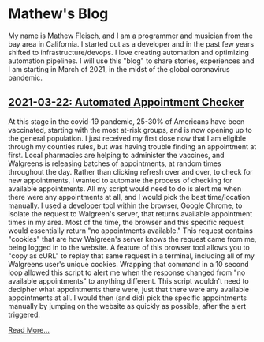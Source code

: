 # Mathew's Blog

My name is Mathew Fleisch, and I am a programmer and musician from the bay area in California. I started out as a developer and in the past few years shifted to infrastructure/devops. I love creating automation and optimizing automation pipelines. I will use this "blog" to share stories, experiences and I am starting in March of 2021, in the midst of the global coronavirus pandemic.

## [2021-03-22: Automated Appointment Checker](blog/2021-03-22/automated-appointment-checker.md)

At this stage in the covid-19 pandemic, 25-30% of Americans have been vaccinated, starting with the most at-risk groups, and is now opening up to the general population. I just received my first dose now that I am eligible through my counties rules, but was having trouble finding an appointment at first. Local pharmacies are helping to administer the vaccines, and Walgreens is releasing batches of appointments, at random times throughout the day. Rather than clicking refresh over and over, to check for new appointments, I wanted to automate the process of checking for available appointments. All my script would need to do is alert me when there were any appointments at all, and I would pick the best time/location manually. I used a developer tool within the browser, Google Chrome, to isolate the request to Walgreen's server, that returns available appointment times in my area. Most of the time, the browser and this specific request would essentially return "no appointments available." This request contains "cookies" that are how Walgreen's server knows the request came from me, being logged in to the website. A feature of this browser tool allows you to "copy as cURL" to replay that same request in a terminal, including all of my Walgreens user's unique cookies. Wrapping that command in a 10 second loop allowed this script to alert me when the response changed from "no available appointments" to anything different. This script wouldn't need to decipher what appointments there were, just that there were any available appointments at all. I would then (and did) pick the specific appointments manually by jumping on the website as quickly as possible, after the alert triggered.

[Read More...](blog/2021-03-22/automated-appointment-checker.md)